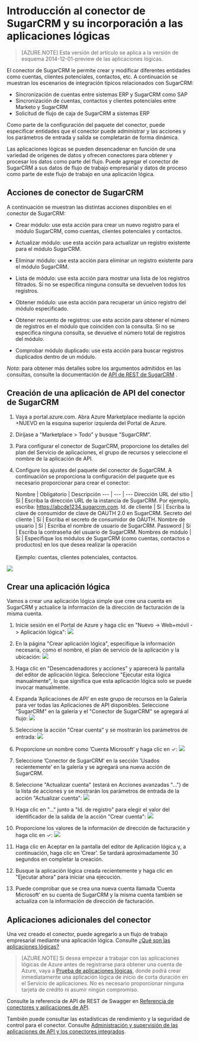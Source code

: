 <properties
   pageTitle="Uso del conector de SugarCRM en Aplicaciones lógicas | Servicio de aplicaciones de Microsoft Azure"
   description="Creación y configuración del conector de SugarCRM o la aplicación de API y su uso en una aplicación lógica en Servicio de aplicaciones de Azure"
   services="app-service\logic"
   documentationCenter=".net,nodejs,java"
   authors="anuragdalmia"
   manager="erikre"
   editor=""/>

<tags
   ms.service="app-service-logic"
   ms.devlang="multiple"
   ms.topic="article"
   ms.tgt_pltfrm="na"
   ms.workload="integration"
   ms.date="02/10/2016"
   ms.author="sameerch"/>


# Introducción al conector de SugarCRM y su incorporación a las aplicaciones lógicas
>[AZURE.NOTE] Esta versión del artículo se aplica a la versión de esquema 2014-12-01-preview de las aplicaciones lógicas.

El conector de SugarCRM le permite crear y modificar diferentes entidades como cuentas, clientes potenciales, contactos, etc. A continuación se muestran los escenarios de integración típicos relacionados con SugarCRM:

- Sincronización de cuentas entre sistemas ERP y SugarCRM como SAP
- Sincronización de cuentas, contactos y clientes potenciales entre Marketo y SugarCRM
- Solicitud de flujo de caja de SugarCRM a sistemas ERP

Como parte de la configuración del paquete del conector, puede especificar entidades que el conector puede administrar y las acciones y los parámetros de entrada y salida se completarán de forma dinámica.

Las aplicaciones lógicas se pueden desencadenar en función de una variedad de orígenes de datos y ofrecen conectores para obtener y procesar los datos como parte del flujo. Puede agregar el conector de SugarCRM a sus datos de flujo de trabajo empresarial y datos de proceso como parte de este flujo de trabajo en una aplicación lógica.



## Acciones de conector de SugarCRM
A continuación se muestran las distintas acciones disponibles en el conector de SugarCRM:

- Crear módulo: use esta acción para crear un nuevo registro para el módulo SugarCRM, como cuentas, clientes potenciales y contactos.

- Actualizar módulo: use esta acción para actualizar un registro existente para el módulo SugarCRM.

- Eliminar módulo: use esta acción para eliminar un registro existente para el módulo SugarCRM.

- Lista de módulo: use esta acción para mostrar una lista de los registros filtrados. Si no se especifica ninguna consulta se devuelven todos los registros.

- Obtener módulo: use esta acción para recuperar un único registro del módulo especificado.

- Obtener recuento de registros: use esta acción para obtener el número de registros en el módulo que coinciden con la consulta. Si no se especifica ninguna consulta, se devuelve el número total de registros del módulo.

- Comprobar módulo duplicado: use esta acción para buscar registros duplicados dentro de un módulo.

*Nota*: para obtener más detalles sobre los argumentos admitidos en las consultas, consulte la documentación de [API de REST de SugarCRM](https://msdn.microsoft.com/library/dn705870) .

## Creación de una aplicación de API del conector de SugarCRM
1.	Vaya a portal.azure.com. Abra Azure Marketplace mediante la opción +NUEVO en la esquina superior izquierda del Portal de Azure.
2.	Diríjase a "Marketplace > Todo" y busque "SugarCRM".
3.	Para configurar el conector de SugarCRM, proporcione los detalles del plan del Servicio de aplicaciones, el grupo de recursos y seleccione el nombre de la aplicación de API.
4. Configure los ajustes del paquete del conector de SugarCRM. A continuación se proporciona la configuración del paquete que es necesario proporcionar para crear el conector:

	Nombre | Obligatorio | Descripción
--- | --- | ---
Dirección URL del sitio | Sí | Escriba la dirección URL de la instancia de SugarCRM. Por ejemplo, escriba: https://abcde1234.sugarcrm.com.
Id. de cliente | Sí | Escriba la clave de consumidor de clave de OAUTH 2.0 en SugarCRM. 
Secreto del cliente | Sí | Escriba el secreto de consumidor de OAUTH.
Nombre de usuario | Sí | Escriba el nombre de usuario de SugarCRM.
Password | Sí | Escriba la contraseña del usuario de SugarCRM.
Nombres de módulo | Sí | Especifique los módulos de SugarCRM (como cuentas, contactos o productos) en los que desea realizar la operación<br><br>Ejemplo: cuentas, clientes potenciales, contactos.  
  
![][9]



## Crear una aplicación lógica
Vamos a crear una aplicación lógica simple que cree una cuenta en SugarCRM y actualice la información de la dirección de facturación de la misma cuenta.

1.	Inicie sesión en el Portal de Azure y haga clic en "Nuevo -> Web+móvil -> Aplicación lógica": ![][1]

2.	En la página "Crear aplicación lógica", especifique la información necesaria, como el nombre, el plan de servicio de la aplicación y la ubicación: ![][2]

3.	Haga clic en "Desencadenadores y acciones" y aparecerá la pantalla del editor de aplicación lógica. Seleccione "Ejecutar esta lógica manualmente", lo que significa que esta aplicación lógica solo se puede invocar manualmente.

4.	Expanda ’Aplicaciones de API’ en este grupo de recursos en la Galería para ver todas las Aplicaciones de API disponibles. Seleccione "SugarCRM" en la galería y el "Conector de SugarCRM" se agregará al flujo: ![][3]

5.	Seleccione la acción "Crear cuenta" y se mostrarán los parámetros de entrada: ![][4]

6.	Proporcione un nombre como ’Cuenta Microsoft’ y haga clic en ✓: ![][5]

7.	Seleccione ’Conector de SugarCRM’ en la sección ’Usados recientemente’ en la galería y se agregará una nueva acción de SugarCRM.

8.	Seleccione "Actualizar cuenta" (estará en Acciones avanzadas "...") de la lista de acciones y se mostrarán los parámetros de entrada de la acción "Actualizar cuenta": ![][6]

9.	Haga clic en "..." junto a "Id. de registro" para elegir el valor del identificador de la salida de la acción "Crear cuenta": ![][7]

10.	Proporcione los valores de la información de dirección de facturación y haga clic en ✓: ![][8]

11. Haga clic en Aceptar en la pantalla del editor de Aplicación lógica y, a continuación, haga clic en ’Crear’. Se tardará aproximadamente 30 segundos en completar la creación.

12. Busque la aplicación lógica creada recientemente y haga clic en "Ejecutar ahora" para iniciar una ejecución.

13. Puede comprobar que se crea una nueva cuenta llamada ’Cuenta Microsoft’ en su cuenta de SugarCRM y la misma cuenta también se actualiza con la información de dirección de facturación.

## Aplicaciones adicionales del conector
Una vez creado el conector, puede agregarlo a un flujo de trabajo empresarial mediante una aplicación lógica. Consulte [¿Qué son las aplicaciones lógicas?](app-service-logic-what-are-logic-apps.md)

>[AZURE.NOTE] Si desea empezar a trabajar con las aplicaciones lógicas de Azure antes de registrarse para obtener una cuenta de Azure, vaya a [Prueba de aplicaciones lógicas](https://tryappservice.azure.com/?appservice=logic), donde podrá crear inmediatamente una aplicación lógica de inicio de corta duración en el Servicio de aplicaciones. No es necesario proporcionar ninguna tarjeta de crédito ni asumir ningún compromiso.

Consulte la referencia de API de REST de Swagger en [Referencia de conectores y aplicaciones de API](http://go.microsoft.com/fwlink/p/?LinkId=529766).

También puede consultar las estadísticas de rendimiento y la seguridad de control para el conector. Consulte [Administración y supervisión de las aplicaciones de API y los conectores integrados](app-service-logic-monitor-your-connectors.md).

<!--Image references-->
[1]: ./media/app-service-logic-connector-sugarcrm/1_New_Logic_App.png
[2]: ./media/app-service-logic-connector-sugarcrm/2_Logic_App_Settings.png
[3]: ./media/app-service-logic-connector-sugarcrm/3_Select_SugarCRM_Gallery.png
[4]: ./media/app-service-logic-connector-sugarcrm/4_SugarCRM_Create_Account.png
[5]: ./media/app-service-logic-connector-sugarcrm/5_Create_Account_OK.png
[6]: ./media/app-service-logic-connector-sugarcrm/6_SugarCRM_Update_Account.png
[7]: ./media/app-service-logic-connector-sugarcrm/7_Record_ID_from_Create.png
[8]: ./media/app-service-logic-connector-sugarcrm/8_Update_Account_Address.png
[9]: ./media/app-service-logic-connector-sugarcrm/9_Create_new_SugarCRM_connector.png

<!---HONumber=AcomDC_0224_2016-->